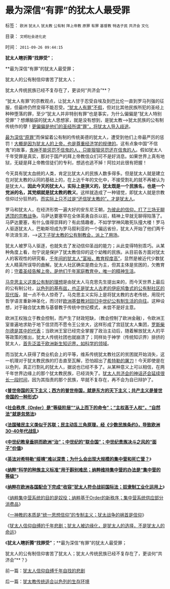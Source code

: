 # 最为深信“有罪”的犹太人最受罪

标签： `欧洲` `犹太人` `犹太教` `公有制` `拜上帝教` `原罪` `有罪` `基督教` `特选子民` `共济会` `文化` 

目录： `文明社会进化史`

时间： `2011-09-26 09:44:15`

**犹太人瞎折腾“找罪受”**；

**最为深信“有罪”的犹太人最受罪；

犹太人的公有制信仰害苦了犹太人；

犹太人传统民族已经不复存在了，更谈何“共济会”**？

“犹太人有罪”的宗教观点，让犹太人甘于忍受自埃及到巴比伦一直到罗马列强的征服，但最终仍然变得不能忍受。[“犹太人有罪”不假](../../../2010/6/21/人权普世的个体价值观是善恶的唯一标准.md)，但对比其他民族所犯的圣经上种种堕落的罪，至少“犹太人并非特别有罪”也是事实，为什么偏偏是“犹太人特别受罪”？想爆脑袋的犹太人思想家，就是没有想到，是犹太教——>犹太民族的公有制传统作的孽！[更偏偏是他们的圣经所谓“罪”，将犹太人导入歧途](../../../2010/6/20/任何信仰都有对个体价值观的“原罪”.md)。

[最为深信“原罪”](../../../2009/11/5/没有天生的原罪，没有天生的原债.md)而保留着公有制的传统美德的犹太人，遭受到他们上帝最严厉的惩罚！[大概是因为犹太人的上帝，也是尊重经济学的规律的](../../../2009/10/17/人权是经济学概念.md)。这有点象中国“不信鬼”的故事，[鬼神不能惩罚不信鬼的人，只能狠狠惩罚还在信鬼的人](../../../2007/10/1/从《盐铁论》谈起中国人的私有财产原罪感.md)。假如犹太人千年受罪是真实，那对于国产的拜上帝教信众们可不是好消息。如果世界上真有地狱，无疑是拜上帝教信徒们的专利，想逃也逃不掉！阿拉对此很有把握！

今天具有犹太血统的人类，肯定比犹太人的民族人数多得多。但是犹太人就是建立在对犹太教的认同的基础上的，在上达千年的文化中，不接受割礼的就不再被认为是犹太人。**因此今天的犹太人，实际上是狭义的，犹太既是一个民族名，也是一个党派的名，其党纲就是犹太教的教义**。这样就造成了一种错觉，即犹太人就是宗教信仰过分狂热的。[而实际上只不过是“还信犹太教的”，才是犹太人](../../../2011/5/17/人类发展从公有制走向私有制.md)。

罗马和犹太人，在经济形势一遍大好的安东尼王朝，[为彼此的信仰，打了三场无聊透顶的宗教战争](../../../2009/6/9/正确处理宗教及唯心信仰和科学实证性的关系.md)。马萨达要塞早在全体英勇自杀以前，精神上早就无聊得陷落了。马萨达要塞，有什么值得崇拜的？有此情趣者，不如学学神风敢死队撞大楼！罗马人驱逐犹太人，巴勒斯坦成为罗马叙利亚的一个偏远省份，犹太人开始了他们两千年流浪生涯，——>[这下子犹太教的公有制教会，派上了用场](../../../2011/7/23/奴隶制的生存危难环境中的积极意义.md)。

犹太人被罗马人驱逐，也就失去了发动信仰圣战的能力；从此变得特别乖巧。从某种角度上看，勿宁说是保护了犹太教信仰的这个幼稚的民族。从目前各方面对犹太人的客观性的研究看，[千年间的犹太人“富裕，教育程度高”](../../../2011/8/29/罗斯柴尔德家族的真实身份和跨国业务.md)，显然是被近代少数犹太人精英所误导的曲解。犹太人社区确实是商业为主，但其主体是贫困的，欠教育的；[守着圣经告解上帝，是他们千年家庭教育中，唯一的精神生活](../../../2010/4/14/宗教总是社会意义的，迷信是个人意义的.md)。

[马克思主义这类公有制的理想](../../../2009/11/9/生物学，进化论，基督教和马克思主义.md)是由犹太人马克思先生提出来的，而今天世界上最后的公有制公社，[以色列的基布兹，也正是犹太人古老的伊庇鸠鲁式的公有制社区的现代版](../../../2010/8/7/伊庇鸠鲁近似以色列基布兹公有制是其衰落原因.md)，就一点不令人惊奇了。马克思主义实际上是将犹太教的古老传统，用现代哲学语言重新神圣化，而讨好[欧洲基督教对回归中世纪公有制生活的向往](../../../2011/2/3/马克思早就向（短缺原理＋边际原理）彻底投降了.md)。这种设想，对于融合犹太教与基督教于传统中世纪模式，未尝不是好主意。

欧洲王权独立于教会控制，而产生了财政短缺，（教会控制了欧洲金融），令欧洲王室普遍地求助于地下信贷而不愿令王公坐大，这样形成了宫廷犹太人集团，[罗斯柴尔德是其中的代表](../../../2011/8/29/和珅！就是罗斯柴尔德！.md)；当欧洲王室已经完全掌握了政治主动后，随着解放犹太人的平等政策的推出，犹太人传统社团也就崩溃了；同样处于神学（传统知识界）排挤的犹太人，[首先泛滥于欧洲新生知识界，如科学的领域](../../../2011/8/30/犹太人重视教育的神话，马克思痛骂犹太人.md)。

而当犹太人获得了商业机会上的平等，维系传统犹太教社区的贫困就开始消失，这一机理对于犹太教民族的打击直至瓦解，恐怕超出了[希特勒的屠刀](../../../2011/9/4/纳粹“科学的种族主义标准”用于斟别难民，和集中营的等级.md)！今天即使是在以色列，真正行割礼的犹太人，据说也已经不多了。从某种意义上可以相信，在两千年世界边缘上的那个犹太教民族，已经消失了。[犹太人共济会的神话还会延续很长一段时间](../../../2011/8/27/共济会指“国际犹太人阴谋集团”即《货币战争》.md)，因为其指责的那个民族，早就不复存在，再不会为自已辩护了。

《[**普世帝国的天下主义；西方的普世帝国，就是东方的天下主义；共产主义是普世帝国的一种形式**](../../../2011/9/2/普世帝国的天下主义.md)》

《[**社会秩序（Order）是“等级阶层”“从上而下的命令”；“主权高于人权”，“自然法”就是忽悠法**](../../../2011/9/2/社会秩序（Order）即“等级阶层”“命令”和《自然法》的变迁.md)》

《[**法国殖民主义类似于苏联；民主动乱三角原理，经《少数民族条约》，导致欧洲30-40年代战乱**](../../../2011/9/2/妖魔化希特勒掩盖了什么？法国的殖民主义与英国有何不同？.md)》

《[**中世纪教皇垂拱而欧洲“治”；中世纪的“联合国”；中世纪贵族决斗之风的“面子”价值**](../../../2011/9/4/中世纪的联合国,教皇垂拱而欧洲“治”.md)》

《[**英法对希特勒“绥靖”难以深责；为什么会出现大规模的集中营和死亡营？**](../../../2011/9/4/英法“绥靖”希特勒难以深责；为什么会出现集中营和死亡营？.md)》

《[**纳粹“科学的种族主义标准”用于斟别难民；纳粹维持集中营的办法是“集中营的等级”**](../../../2011/9/4/纳粹“科学的种族主义标准”用于斟别难民，和集中营的等级.md)》

《[**纳粹在欧洲各国配合下完成“收容”犹太人符合战前国际法；奴隶制工业化运用上**](../../../2011/9/4/欧洲各国配合纳粹收容犹太人；符合战前国际法.md)》

《[纳粹集中营系统的目的是奴役；纳粹基于Order的新秩序；集中营系统供应部分消费品](../../../2011/9/4/纳粹集中营制度，是工业化的奴隶制.md)》

《[一神教的本质是“统一思想信仰”的专制主义；犹太战争的祸首是信仰](../../../2011/9/26/一神教的专制主义和犹太战争的祸首.md)》

《[犹太人信仰自缚的千年悲剧；犹太人被边缘化，是犹太人的选择，不是犹太人的命运](../../../2011/9/26/犹太人信仰自缚千年自找的悲剧.md)》

《**犹太人瞎折腾“找罪受”**；**最为深信“有罪”的犹太人最受罪；

犹太人的公有制信仰害苦了犹太人；犹太人传统民族已经不复存在了，更谈何“共济会”**？》



前一篇：[犹太人信仰自缚千年自找的悲剧](../../../2011/9/26/犹太人信仰自缚千年自找的悲剧.md)

后一篇：[犹太教传统适合以色列的生存环境](../../../2011/9/26/犹太教传统适合以色列的生存环境.md)